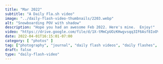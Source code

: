 ```yaml
---
title: "Mar 2022"
subtitle: "A Daily Fla.sh video"
image: "../daily-flash-video-thumbnails/2203.webp"
alt: "Snowboarding POV with shadow"
description: "Hope you had an awesome Feb 2022. Here's mine.  Enjoy!"
video: "https://drive.google.com/file/d/1X-tMmCpUOzKHwgvsqq3IF6Asf8IoOVxw/preview"
date: 2022-04-01T16:15:01-07:00
category: [ "photos" ]
tag: ["photography", "journal", "daily flash videos", "daily flashes", "videos" ]
draft: false
type: "daily-flash-video"
---
```

